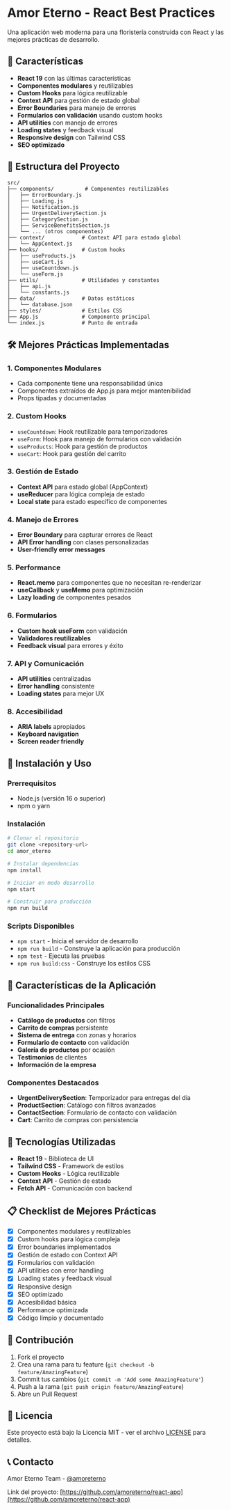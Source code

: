 # Amor Eterno - React Best Practices

Una aplicación web moderna para una floristería construida con React y las mejores prácticas de desarrollo.

## 🚀 Características

- **React 19** con las últimas características
- **Componentes modulares** y reutilizables
- **Custom Hooks** para lógica reutilizable
- **Context API** para gestión de estado global
- **Error Boundaries** para manejo de errores
- **Formularios con validación** usando custom hooks
- **API utilities** con manejo de errores
- **Loading states** y feedback visual
- **Responsive design** con Tailwind CSS
- **SEO optimizado**

## 📁 Estructura del Proyecto

```
src/
├── components/          # Componentes reutilizables
│   ├── ErrorBoundary.js
│   ├── Loading.js
│   ├── Notification.js
│   ├── UrgentDeliverySection.js
│   ├── CategorySection.js
│   ├── ServiceBenefitsSection.js
│   └── ... (otros componentes)
├── context/            # Context API para estado global
│   └── AppContext.js
├── hooks/              # Custom hooks
│   ├── useProducts.js
│   ├── useCart.js
│   ├── useCountdown.js
│   └── useForm.js
├── utils/              # Utilidades y constantes
│   ├── api.js
│   └── constants.js
├── data/               # Datos estáticos
│   └── database.json
├── styles/             # Estilos CSS
├── App.js              # Componente principal
└── index.js            # Punto de entrada
```

## 🛠️ Mejores Prácticas Implementadas

### 1. **Componentes Modulares**
- Cada componente tiene una responsabilidad única
- Componentes extraídos de App.js para mejor mantenibilidad
- Props tipadas y documentadas

### 2. **Custom Hooks**
- `useCountdown`: Hook reutilizable para temporizadores
- `useForm`: Hook para manejo de formularios con validación
- `useProducts`: Hook para gestión de productos
- `useCart`: Hook para gestión del carrito

### 3. **Gestión de Estado**
- **Context API** para estado global (AppContext)
- **useReducer** para lógica compleja de estado
- **Local state** para estado específico de componentes

### 4. **Manejo de Errores**
- **Error Boundary** para capturar errores de React
- **API Error handling** con clases personalizadas
- **User-friendly error messages**

### 5. **Performance**
- **React.memo** para componentes que no necesitan re-renderizar
- **useCallback** y **useMemo** para optimización
- **Lazy loading** de componentes pesados

### 6. **Formularios**
- **Custom hook useForm** con validación
- **Validadores reutilizables**
- **Feedback visual** para errores y éxito

### 7. **API y Comunicación**
- **API utilities** centralizadas
- **Error handling** consistente
- **Loading states** para mejor UX

### 8. **Accesibilidad**
- **ARIA labels** apropiados
- **Keyboard navigation**
- **Screen reader friendly**

## 🚀 Instalación y Uso

### Prerrequisitos
- Node.js (versión 16 o superior)
- npm o yarn

### Instalación
```bash
# Clonar el repositorio
git clone <repository-url>
cd amor_eterno

# Instalar dependencias
npm install

# Iniciar en modo desarrollo
npm start

# Construir para producción
npm run build
```

### Scripts Disponibles
- `npm start` - Inicia el servidor de desarrollo
- `npm run build` - Construye la aplicación para producción
- `npm test` - Ejecuta las pruebas
- `npm run build:css` - Construye los estilos CSS

## 📱 Características de la Aplicación

### Funcionalidades Principales
- **Catálogo de productos** con filtros
- **Carrito de compras** persistente
- **Sistema de entrega** con zonas y horarios
- **Formulario de contacto** con validación
- **Galería de productos** por ocasión
- **Testimonios** de clientes
- **Información de la empresa**

### Componentes Destacados
- **UrgentDeliverySection**: Temporizador para entregas del día
- **ProductSection**: Catálogo con filtros avanzados
- **ContactSection**: Formulario de contacto con validación
- **Cart**: Carrito de compras con persistencia

## 🎨 Tecnologías Utilizadas

- **React 19** - Biblioteca de UI
- **Tailwind CSS** - Framework de estilos
- **Custom Hooks** - Lógica reutilizable
- **Context API** - Gestión de estado
- **Fetch API** - Comunicación con backend

## 📋 Checklist de Mejores Prácticas

- [x] Componentes modulares y reutilizables
- [x] Custom hooks para lógica compleja
- [x] Error boundaries implementados
- [x] Gestión de estado con Context API
- [x] Formularios con validación
- [x] API utilities con error handling
- [x] Loading states y feedback visual
- [x] Responsive design
- [x] SEO optimizado
- [x] Accesibilidad básica
- [x] Performance optimizada
- [x] Código limpio y documentado

## 🤝 Contribución

1. Fork el proyecto
2. Crea una rama para tu feature (`git checkout -b feature/AmazingFeature`)
3. Commit tus cambios (`git commit -m 'Add some AmazingFeature'`)
4. Push a la rama (`git push origin feature/AmazingFeature`)
5. Abre un Pull Request

## 📄 Licencia

Este proyecto está bajo la Licencia MIT - ver el archivo [LICENSE](LICENSE) para detalles.

## 📞 Contacto

Amor Eterno Team - [@amoreterno](https://twitter.com/amoreterno)

Link del proyecto: [https://github.com/amoreterno/react-app](https://github.com/amoreterno/react-app)
